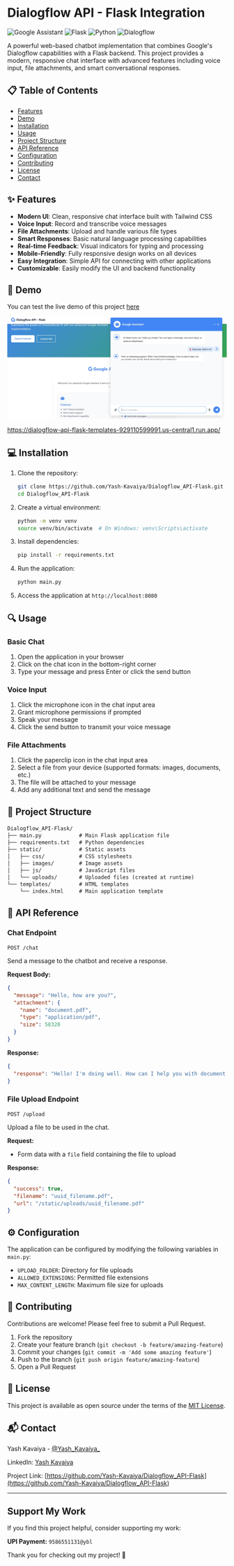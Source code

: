 # Dialogflow API - Flask Integration

![Google Assistant](https://img.shields.io/badge/Google-Assistant-4285F4?style=for-the-badge&logo=google&logoColor=white)
![Flask](https://img.shields.io/badge/Flask-3.0.3-000000?style=for-the-badge&logo=flask&logoColor=white)
![Python](https://img.shields.io/badge/Python-3.x-3776AB?style=for-the-badge&logo=python&logoColor=white)
![Dialogflow](https://img.shields.io/badge/Dialogflow-API-FF9800?style=for-the-badge&logo=dialogflow&logoColor=white)

A powerful web-based chatbot implementation that combines Google's Dialogflow capabilities with a Flask backend. This project provides a modern, responsive chat interface with advanced features including voice input, file attachments, and smart conversational responses.

## 📋 Table of Contents

- [Features](#features)
- [Demo](#demo)
- [Installation](#installation)
- [Usage](#usage)
- [Project Structure](#project-structure)
- [API Reference](#api-reference)
- [Configuration](#configuration)
- [Contributing](#contributing)
- [License](#license)
- [Contact](#contact)

## ✨ Features

- **Modern UI**: Clean, responsive chat interface built with Tailwind CSS
- **Voice Input**: Record and transcribe voice messages
- **File Attachments**: Upload and handle various file types
- **Smart Responses**: Basic natural language processing capabilities
- **Real-time Feedback**: Visual indicators for typing and processing
- **Mobile-Friendly**: Fully responsive design works on all devices
- **Easy Integration**: Simple API for connecting with other applications
- **Customizable**: Easily modify the UI and backend functionality

## 🚀 Demo

You can test the live demo of this project [here](https://dialogflow-api-flask-templates-929110599991.us-central1.run.app/)

![DemoScreenshot](https://github.com/Yash-Kavaiya/Dialogflow_API-Flask/blob/main/Images/website.png)

https://dialogflow-api-flask-templates-929110599991.us-central1.run.app/
## 💻 Installation

1. Clone the repository:
   ```bash
   git clone https://github.com/Yash-Kavaiya/Dialogflow_API-Flask.git
   cd Dialogflow_API-Flask
   ```

2. Create a virtual environment:
   ```bash
   python -m venv venv
   source venv/bin/activate  # On Windows: venv\Scripts\activate
   ```

3. Install dependencies:
   ```bash
   pip install -r requirements.txt
   ```

4. Run the application:
   ```bash
   python main.py
   ```

5. Access the application at `http://localhost:8080`

## 🔍 Usage

### Basic Chat

1. Open the application in your browser
2. Click on the chat icon in the bottom-right corner
3. Type your message and press Enter or click the send button

### Voice Input

1. Click the microphone icon in the chat input area
2. Grant microphone permissions if prompted
3. Speak your message
4. Click the send button to transmit your voice message

### File Attachments

1. Click the paperclip icon in the chat input area
2. Select a file from your device (supported formats: images, documents, etc.)
3. The file will be attached to your message
4. Add any additional text and send the message

## 📁 Project Structure

```
Dialogflow_API-Flask/
├── main.py            # Main Flask application file
├── requirements.txt   # Python dependencies
├── static/            # Static assets
│   ├── css/           # CSS stylesheets
│   ├── images/        # Image assets
│   ├── js/            # JavaScript files
│   └── uploads/       # Uploaded files (created at runtime)
└── templates/         # HTML templates
    └── index.html     # Main application template
```

## 📡 API Reference

### Chat Endpoint

```
POST /chat
```

Send a message to the chatbot and receive a response.

**Request Body:**
```json
{
  "message": "Hello, how are you?",
  "attachment": {
    "name": "document.pdf",
    "type": "application/pdf",
    "size": 58320
  }
}
```

**Response:**
```json
{
  "response": "Hello! I'm doing well. How can I help you with document.pdf?"
}
```

### File Upload Endpoint

```
POST /upload
```

Upload a file to be used in the chat.

**Request:**
- Form data with a `file` field containing the file to upload

**Response:**
```json
{
  "success": true,
  "filename": "uuid_filename.pdf",
  "url": "/static/uploads/uuid_filename.pdf"
}
```

## ⚙️ Configuration

The application can be configured by modifying the following variables in `main.py`:

- `UPLOAD_FOLDER`: Directory for file uploads
- `ALLOWED_EXTENSIONS`: Permitted file extensions
- `MAX_CONTENT_LENGTH`: Maximum file size for uploads

## 🤝 Contributing

Contributions are welcome! Please feel free to submit a Pull Request.

1. Fork the repository
2. Create your feature branch (`git checkout -b feature/amazing-feature`)
3. Commit your changes (`git commit -m 'Add some amazing feature'`)
4. Push to the branch (`git push origin feature/amazing-feature`)
5. Open a Pull Request

## 📄 License

This project is available as open source under the terms of the [MIT License](LICENSE).

## 📬 Contact

Yash Kavaiya - [@Yash_Kavaiya_](https://twitter.com/Yash_Kavaiya_)

LinkedIn: [Yash Kavaiya](https://www.linkedin.com/in/yashkavaiya/)

Project Link: [https://github.com/Yash-Kavaiya/Dialogflow_API-Flask](https://github.com/Yash-Kavaiya/Dialogflow_API-Flask)

---

## Support My Work

If you find this project helpful, consider supporting my work:

**UPI Payment:** `9586551131@ybl`

Thank you for checking out my project! 🙏
